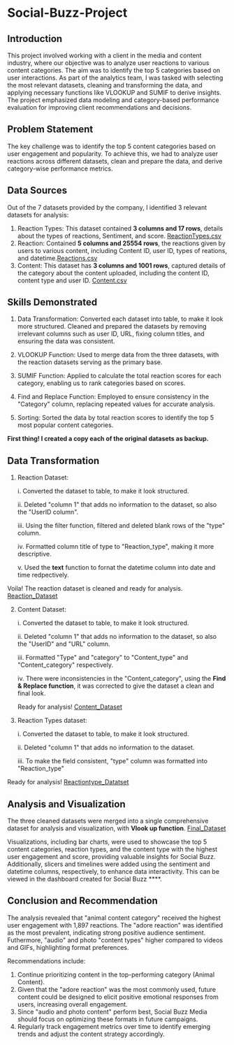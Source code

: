 # Social-Buzz-Project
## Introduction
This project involved working with a client in the media and content industry, where our objective was to analyze user reactions to various content categories. The aim was to identify the top 5 categories based on user interactions. As part of the analytics team, I was tasked with selecting the most relevant datasets, cleaning and transforming the data, and applying necessary functions like VLOOKUP and SUMIF to derive insights. The project emphasized data modeling and category-based performance evaluation for improving client recommendations and decisions.

## Problem Statement
The key challenge was to identify the top 5 content categories based on user engagement and popularity. To achieve this, we had to analyze user reactions across different datasets, clean and prepare the data, and derive category-wise performance metrics.

## Data Sources
 Out of the 7 datasets provided by the company, I identified 3 relevant datasets for analysis:
 1. Reaction Types: This dataset contained **3 columns and 17 rows**, details about the types of reactions, Sentiment, and score. [ReactionTypes.csv](https://github.com/Rikky101/Social-Buzz-Project/blob/main/ReactionTypes%20(1).csv)
 2. Reaction: Contained **5 columns and 25554 rows**, the reactions given by users to various content, including Content ID, user ID, types of reations, and datetime.[Reactions.csv](https://github.com/Rikky101/Social-Buzz-Project/blob/main/Reactions.csv)
 3. Content: This dataset has **3 columns and 1001 rows**, captured details of the category about the content uploaded, including the content ID, content type and user ID. [Content.csv](https://github.com/Rikky101/Social-Buzz-Project/blob/main/Content.csv)

## Skills Demonstrated
1. Data Transformation: Converted each dataset into table, to make it look more structured. Cleaned and prepared the datasets by removing irrelevant columns such as user ID, URL, fixing column titles, and ensuring the data was consistent.

3. VLOOKUP Function: Used to merge data from the three datasets, with the reaction datasets serving as the primary base.
   
4. SUMIF Function: Applied to calculate the total reaction scores for each category, enabling us to rank categories based on scores.

5. Find and Replace Function: Employed to ensure consistency in the "Category" column, replacing repeated values for accurate analysis.

6. Sorting: Sorted the data by total reaction scores to identify the top 5 most popular content categories.

**First thing! I created a copy each of the original datasets as backup.**

## Data Transformation
1. Reaction Dataset:
   
   i. Converted the dataset to table, to make it look structured.
   
   ii. Deleted "column 1" that adds no information to the dataset, so also the "UserID column".
   
   iii. Using the filter function, filtered and deleted blank rows of the "type" column.
   
   iv. Formatted column title of type to "Reaction_type", making it more descriptive.
     
    v. Used the **text** function to fornat the datetime column into date and time redpectively.
   
Voila! The reaction dataset is cleaned and ready for analysis. [Reaction_Dataset](https://github.com/Rikky101/Social-Buzz-Project/blob/main/Reactions_cleaned.xlsx)

2. Content Dataset:
   
   i. Converted the dataset to table, to make it look structured.
   
   ii. Deleted "column 1" that adds no information to the dataset, so also the "UserID" and "URL" column.
   
   iii. Formatted "Type" and "category" to "Content_type" and "Content_category" respectively.
   
   iv. There were inconsistencies in the "Content_category", using the **Find & Replace function**, it was corrected to give the dataset 
       a clean and final look.
   
   Ready for analysis! [Content_Dataset](https://github.com/Rikky101/Social-Buzz-Project/blob/main/Content_cleaned.xlsx)

4. Reaction Types dataset:
   
   i. Converted the dataset to table, to make it look structured.
   
   ii. Deleted "column 1" that adds no information to the dataset.

   iii. To make the field consistent, "type" column was formatted into "Reaction_type"

Ready for analysis! [Reactiontype_Datatset](https://github.com/Rikky101/Social-Buzz-Project/blob/main/ReactionTypes_cleaned.xlsx)
  
## Analysis and Visualization
The three cleaned datasets were merged into a single comprehensive dataset for analysis and visualization, with **Vlook up function**. [Final_Dataset](https://github.com/Rikky101/Social-Buzz-Project/blob/main/Final%20dataset.xlsx)

Visualizations, including bar charts, were used to showcase the top 5 content categories, reaction types, and the content type with the highest user engagement and score, providing valuable insights for Social Buzz. Additionally, slicers and timelines were added using the sentiment and datetime columns, respectively, to enhance data interactivity. This can be viewed in the dashboard created for Social Buzz    ****. 


## Conclusion and Recommendation
 The analysis revealed that "animal content category" received the highest user engagement with 1,897 reactions. The "adore reaction" was identified as the most prevalent, indicating strong positive audience sentiment. Futhermore, "audio" and photo "content types" higher compared to videos and GIFs, highlighting format preferences. 
 
Recommendations include:
 1. Continue prioritizing content in the top-performing category (Animal Content).
 2. Given that the "adore reaction" was the most commonly used, future content could be designed to elicit positive emotional responses from users, increasing overall engagement.
 3. Since "audio and photo content" perform best, Social Buzz Media should focus on optimizing these formats in future campaigns.
 4. Regularly track engagement metrics over time to identify emerging trends and adjust the content strategy accordingly.



